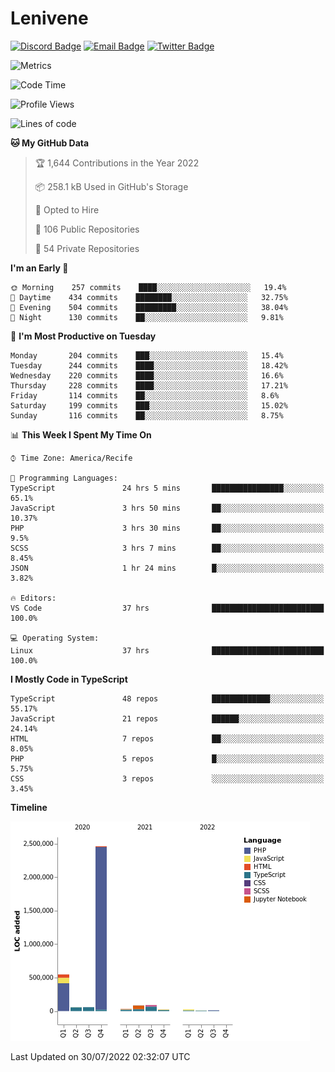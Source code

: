 # Lenivene

[![Discord Badge](https://img.shields.io/badge/-Lenivene%230715-black?style=flat-square&logo=Discord&logoColor=white)](http://discord.com/)
[![Email Badge](https://img.shields.io/badge/-lenivene@msn.com-black?style=flat-square&logo=Gmail&logoColor=white&link=mailto:lenivene@msn.com)](mailto:lenivene@msn.com)
[![Twitter Badge](https://img.shields.io/badge/-@enevinel-black?style=flat-square&logo=twitter&logoColor=white&link=https://twitter.com/enevinel)](https://twitter.com/enevinel)

<!-- https://github-readme-stats.vercel.app/api?username=lenivene&show_icons=true -->

<img src="https://metrics.lecoq.io/lenivene?template=classic&config.timezone=America%2FRecife" alt="Metrics" />

<!--START_SECTION:waka-->
![Code Time](http://img.shields.io/badge/Code%20Time-0%20secs-blue)

![Profile Views](http://img.shields.io/badge/Profile%20Views-0-blue)

![Lines of code](https://img.shields.io/badge/From%20Hello%20World%20I%27ve%20Written-3%20Million%20lines%20of%20code-blue)

**🐱 My GitHub Data** 

> 🏆 1,644 Contributions in the Year 2022
 > 
> 📦 258.1 kB Used in GitHub's Storage 
 > 
> 💼 Opted to Hire
 > 
> 📜 106 Public Repositories 
 > 
> 🔑 54 Private Repositories  
 > 
**I'm an Early 🐤** 

```text
🌞 Morning    257 commits    ████░░░░░░░░░░░░░░░░░░░░░   19.4% 
🌆 Daytime    434 commits    ████████░░░░░░░░░░░░░░░░░   32.75% 
🌃 Evening    504 commits    █████████░░░░░░░░░░░░░░░░   38.04% 
🌙 Night      130 commits    ██░░░░░░░░░░░░░░░░░░░░░░░   9.81%

```
📅 **I'm Most Productive on Tuesday** 

```text
Monday       204 commits    ███░░░░░░░░░░░░░░░░░░░░░░   15.4% 
Tuesday      244 commits    ████░░░░░░░░░░░░░░░░░░░░░   18.42% 
Wednesday    220 commits    ████░░░░░░░░░░░░░░░░░░░░░   16.6% 
Thursday     228 commits    ████░░░░░░░░░░░░░░░░░░░░░   17.21% 
Friday       114 commits    ██░░░░░░░░░░░░░░░░░░░░░░░   8.6% 
Saturday     199 commits    ███░░░░░░░░░░░░░░░░░░░░░░   15.02% 
Sunday       116 commits    ██░░░░░░░░░░░░░░░░░░░░░░░   8.75%

```


📊 **This Week I Spent My Time On** 

```text
⌚︎ Time Zone: America/Recife

💬 Programming Languages: 
TypeScript               24 hrs 5 mins       ████████████████░░░░░░░░░   65.1% 
JavaScript               3 hrs 50 mins       ██░░░░░░░░░░░░░░░░░░░░░░░   10.37% 
PHP                      3 hrs 30 mins       ██░░░░░░░░░░░░░░░░░░░░░░░   9.5% 
SCSS                     3 hrs 7 mins        ██░░░░░░░░░░░░░░░░░░░░░░░   8.45% 
JSON                     1 hr 24 mins        █░░░░░░░░░░░░░░░░░░░░░░░░   3.82%

🔥 Editors: 
VS Code                  37 hrs              █████████████████████████   100.0%

💻 Operating System: 
Linux                    37 hrs              █████████████████████████   100.0%

```

**I Mostly Code in TypeScript** 

```text
TypeScript               48 repos            █████████████░░░░░░░░░░░░   55.17% 
JavaScript               21 repos            ██████░░░░░░░░░░░░░░░░░░░   24.14% 
HTML                     7 repos             ██░░░░░░░░░░░░░░░░░░░░░░░   8.05% 
PHP                      5 repos             █░░░░░░░░░░░░░░░░░░░░░░░░   5.75% 
CSS                      3 repos             ░░░░░░░░░░░░░░░░░░░░░░░░░   3.45%

```


**Timeline**

![Chart not found](https://raw.githubusercontent.com/lenivene/lenivene/master/charts/bar_graph.png) 


 Last Updated on 30/07/2022 02:32:07 UTC
<!--END_SECTION:waka-->